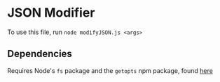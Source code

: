 # JSON Modifier
To use this file, run `node modifyJSON.js <args>` 


## Dependencies
Requires Node's `fs` package and the `getopts` npm package, found [here](https://www.npmjs.com/package/getopts)
